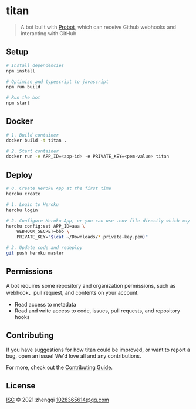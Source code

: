 # titan

> A bot built with [Probot](https://github.com/probot/probot), which can receive Github webhooks and interacting with GitHub 

## Setup

```sh
# Install dependencies
npm install

# Optimize and typescript to javascript
npm run build

# Run the bot
npm start
```

## Docker

```sh
# 1. Build container
docker build -t titan .

# 2. Start container
docker run -e APP_ID=<app-id> -e PRIVATE_KEY=<pem-value> titan
```

## Deploy

```sh
# 0. Create Heroku App at the first time
heroku create

# 1. Login to Heroku
heroku login

# 2. Configure Heroku App, or you can use .env file directly which may has a security risk
heroku config:set APP_ID=aaa \
    WEBHOOK_SECRET=bbb \
    PRIVATE_KEY="$(cat ~/Downloads/*.private-key.pem)"

# 3. Update code and redeploy
git push heroku master
```

## Permissions

A bot requires some repository and organization permissions, such as webhook、pull request, and contents on your account.
- Read access to metadata
- Read and write access to code, issues, pull requests, and repository hooks

## Contributing

If you have suggestions for how titan could be improved, or want to report a bug, open an issue! We'd love all and any contributions.

For more, check out the [Contributing Guide](CONTRIBUTING.md).

## License

[ISC](LICENSE) © 2021 zhengqi <1028365614@qq.com>
